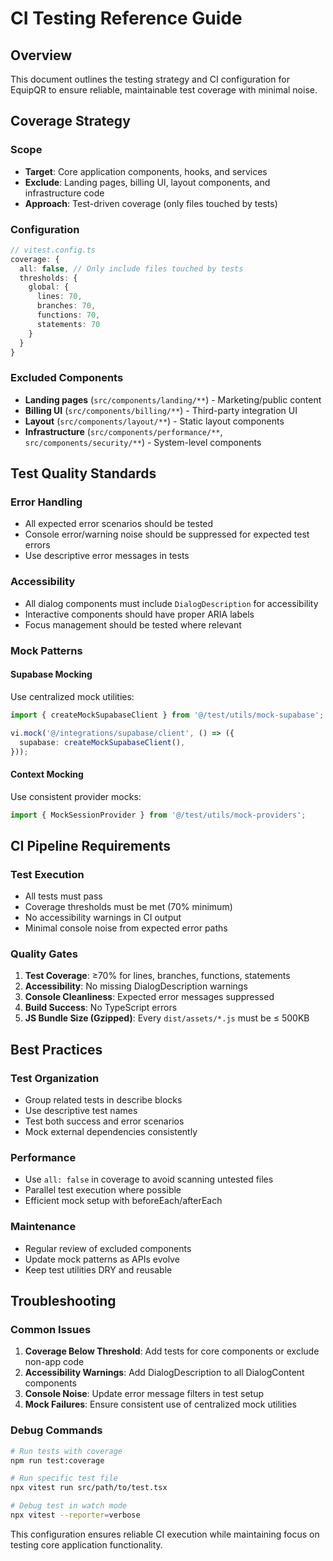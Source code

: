 # CI Testing Reference Guide

## Overview

This document outlines the testing strategy and CI configuration for EquipQR to ensure reliable, maintainable test coverage with minimal noise.

## Coverage Strategy

### Scope
- **Target**: Core application components, hooks, and services
- **Exclude**: Landing pages, billing UI, layout components, and infrastructure code
- **Approach**: Test-driven coverage (only files touched by tests)

### Configuration
```typescript
// vitest.config.ts
coverage: {
  all: false, // Only include files touched by tests
  thresholds: {
    global: {
      lines: 70,
      branches: 70,
      functions: 70,
      statements: 70
    }
  }
}
```

### Excluded Components
- **Landing pages** (`src/components/landing/**`) - Marketing/public content
- **Billing UI** (`src/components/billing/**`) - Third-party integration UI
- **Layout** (`src/components/layout/**`) - Static layout components
- **Infrastructure** (`src/components/performance/**`, `src/components/security/**`) - System-level components

## Test Quality Standards

### Error Handling
- All expected error scenarios should be tested
- Console error/warning noise should be suppressed for expected test errors
- Use descriptive error messages in tests

### Accessibility
- All dialog components must include `DialogDescription` for accessibility
- Interactive components should have proper ARIA labels
- Focus management should be tested where relevant

### Mock Patterns

#### Supabase Mocking
Use centralized mock utilities:
```typescript
import { createMockSupabaseClient } from '@/test/utils/mock-supabase';

vi.mock('@/integrations/supabase/client', () => ({
  supabase: createMockSupabaseClient(),
}));
```

#### Context Mocking
Use consistent provider mocks:
```typescript
import { MockSessionProvider } from '@/test/utils/mock-providers';
```

## CI Pipeline Requirements

### Test Execution
- All tests must pass
- Coverage thresholds must be met (70% minimum)
- No accessibility warnings in CI output
- Minimal console noise from expected error paths

### Quality Gates
1. **Test Coverage**: ≥70% for lines, branches, functions, statements
2. **Accessibility**: No missing DialogDescription warnings
3. **Console Cleanliness**: Expected error messages suppressed
4. **Build Success**: No TypeScript errors
5. **JS Bundle Size (Gzipped)**: Every `dist/assets/*.js` must be ≤ 500KB

## Best Practices

### Test Organization
- Group related tests in describe blocks
- Use descriptive test names
- Test both success and error scenarios
- Mock external dependencies consistently

### Performance
- Use `all: false` in coverage to avoid scanning untested files
- Parallel test execution where possible
- Efficient mock setup with beforeEach/afterEach

### Maintenance
- Regular review of excluded components
- Update mock patterns as APIs evolve
- Keep test utilities DRY and reusable

## Troubleshooting

### Common Issues
1. **Coverage Below Threshold**: Add tests for core components or exclude non-app code
2. **Accessibility Warnings**: Add DialogDescription to all DialogContent components  
3. **Console Noise**: Update error message filters in test setup
4. **Mock Failures**: Ensure consistent use of centralized mock utilities

### Debug Commands
```bash
# Run tests with coverage
npm run test:coverage

# Run specific test file
npx vitest run src/path/to/test.tsx

# Debug test in watch mode
npx vitest --reporter=verbose
```

This configuration ensures reliable CI execution while maintaining focus on testing core application functionality.